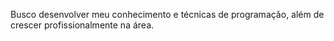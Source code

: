 Busco desenvolver meu conhecimento e técnicas de programação, além de crescer profissionalmente na área.
<!---
LucasSoaresMagalhaes/LucasSoaresMagalhaes is a ✨ special ✨ repository because its `README.md` (this file) appears on your GitHub profile.
You can click the Preview link to take a look at your changes.
--->
